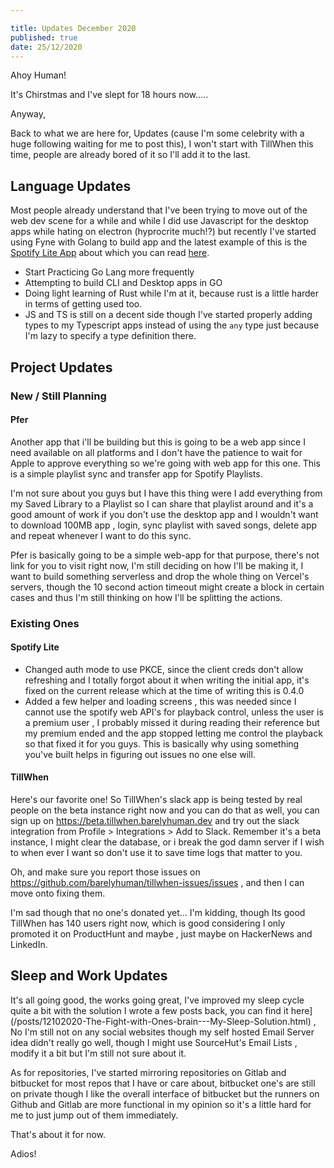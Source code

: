 ```yaml
---

title: Updates December 2020
published: true
date: 25/12/2020
---
```


Ahoy Human!

It's Chirstmas and I've slept for 18 hours now.....

Anyway,

Back to what we are here for, Updates (cause I'm some celebrity with a huge following waiting for me to post this),
I won't start with TillWhen this time, people are already bored of it so I'll add it to the last.

## Language Updates

Most people already understand that I've been trying to move out of the web dev scene for a while and while I did use Javascript for the desktop apps while hating on electron (hyprocrite much!?) but recently I've started using Fyne with Golang to build app and the latest example of this is the [Spotify Lite App](https://github.com/barelyhuman/spotify-lite-go/releases) about which you can read [here](/posts/10122020-Moving-away-from-web-apps---Story-of-Another-experiment.html).

- Start Practicing Go Lang more frequently
- Attempting to build CLI and Desktop apps in GO
- Doing light learning of Rust while I'm at it, because rust is a little harder in terms of getting used too.
- JS and TS is still on a decent side though I've started properly adding types to my Typescript apps instead of using the `any` type just because I'm lazy to specify a type definition there.

## Project Updates

### New / Still Planning

#### Pfer

Another app that i'll be building but this is going to be a web app since I need available on all platforms and I don't have the patience to wait for Apple to approve everything so we're going with web app for this one. This is a simple playlist sync and transfer app for Spotify Playlists.

I'm not sure about you guys but I have this thing were I add everything from my Saved Library to a Playlist so I can share that playlist around and it's a good amount of work if you don't use the desktop app and I wouldn't want to download 100MB app , login, sync playlist with saved songs, delete app and repeat whenever I want to do this sync.

Pfer is basically going to be a simple web-app for that purpose, there's not link for you to visit right now, I'm still deciding on how I'll be making it, I want to build something serverless and drop the whole thing on Vercel's servers, though the 10 second action timeout might create a block in certain cases and thus I'm still thinking on how I'll be splitting the actions.

### Existing Ones

#### Spotify Lite

- Changed auth mode to use PKCE, since the client creds don't allow refreshing and I totally forgot about it when writing the initial app, it's fixed on the current release which at the time of writing this is 0.4.0
- Added a few helper and loading screens , this was needed since I cannot use the spotify web API's for playback control, unless the user is a premium user , I probably missed it during reading their reference but my premium ended and the app stopped letting me control the playback so that fixed it for you guys. This is basically why using something you've built helps in figuring out issues no one else will.

#### TillWhen

Here's our favorite one! So TillWhen's slack app is being tested by real people on the beta instance right now and you can do that as well, you can sign up on https://beta.tillwhen.barelyhuman.dev and try out the slack integration from Profile > Integrations > Add to Slack.
Remember it's a beta instance, I might clear the database, or i break the god damn server if I wish to when ever I want so don't use it to save time logs that matter to you.

Oh, and make sure you report those issues on https://github.com/barelyhuman/tillwhen-issues/issues , and then I can move onto fixing them.

I'm sad though that no one's donated yet... I'm kidding, though Its good TillWhen has 140 users right now, which is good considering I only promoted it on ProductHunt and maybe , just maybe on HackerNews and LinkedIn.

## Sleep and Work Updates

It's all going good, the works going great, I've improved my sleep cycle quite a bit with the solution I wrote a few posts back, you can find it here](/posts/12102020-The-Fight-with-Ones-brain---My-Sleep-Solution.html) , No I'm still not on any social websites though my self hosted Email Server idea didn't really go well, though I might use SourceHut's Email Lists , modify it a bit but I'm still not sure about it.

As for repositories, I've started mirroring repositories on Gitlab and bitbucket for most repos that I have or care about, bitbucket one's are still on private though I like the overall interface of bitbucket but the runners on Github and Gitlab are more functional in my opinion so it's a little hard for me to just jump out of them immediately.

That's about it for now.

Adios!
